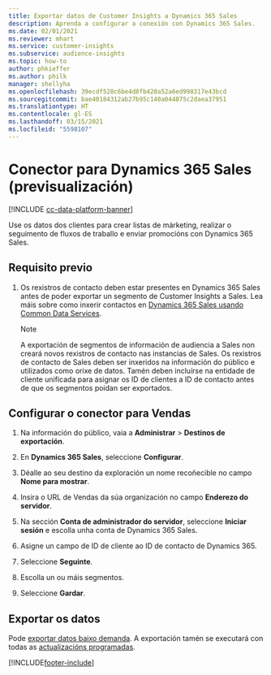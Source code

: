 ```yaml
---
title: Exportar datos de Customer Insights a Dynamics 365 Sales
description: Aprenda a configurar a conexión con Dynamics 365 Sales.
ms.date: 02/01/2021
ms.reviewer: mhart
ms.service: customer-insights
ms.subservice: audience-insights
ms.topic: how-to
author: phkieffer
ms.author: philk
manager: shellyha
ms.openlocfilehash: 39ecdf528c6be4d8fb420a52a6ed998317e43bcd
ms.sourcegitcommit: bae40184312ab27b95c140a044875c2daea37951
ms.translationtype: HT
ms.contentlocale: gl-ES
ms.lasthandoff: 03/15/2021
ms.locfileid: "5598107"
---
```

# <a name="connector-for-dynamics-365-sales-preview"></a>Conector para Dynamics 365 Sales (previsualización)

[!INCLUDE [cc-data-platform-banner](../includes/cc-data-platform-banner.md)]

Use os datos dos clientes para crear listas de márketing, realizar o seguimento de fluxos de traballo e enviar promocións con Dynamics 365 Sales.

## <a name="prerequisite"></a>Requisito previo

1. Os rexistros de contacto deben estar presentes en Dynamics 365 Sales antes de poder exportar un segmento de Customer Insights a Sales. Lea máis sobre como inxerir contactos en [Dynamics 365 Sales usando Common Data Services](connect-power-query.md).

   > [!NOTE]
   > A exportación de segmentos de información de audiencia a Sales non creará novos rexistros de contacto nas instancias de Sales. Os rexistros de contacto de Sales deben ser inxeridos na información do público e utilizados como orixe de datos. Tamén deben incluírse na entidade de cliente unificada para asignar os ID de clientes a ID de contacto antes de que os segmentos poidan ser exportados.

## <a name="configure-the-connector-for-sales"></a>Configurar o conector para Vendas

1. Na información do público, vaia a **Administrar** > **Destinos de exportación**.

1. En **Dynamics 365 Sales**, seleccione **Configurar**.

1. Déalle ao seu destino da exploración un nome recoñecible no campo **Nome para mostrar**.

1. Insira o URL de Vendas da súa organización no campo **Enderezo do servidor**.

1. Na sección **Conta de administrador do servidor**, seleccione **Iniciar sesión** e escolla unha conta de Dynamics 365 Sales.

1. Asigne un campo de ID de cliente ao ID de contacto de Dynamics 365.

1. Seleccione **Seguinte**.

1. Escolla un ou máis segmentos.

1. Seleccione **Gardar**.

## <a name="export-the-data"></a>Exportar os datos

Pode [exportar datos baixo demanda](export-destinations.md). A exportación tamén se executará con todas as [actualizacións programadas](system.md#schedule-tab).


[!INCLUDE[footer-include](../includes/footer-banner.md)]